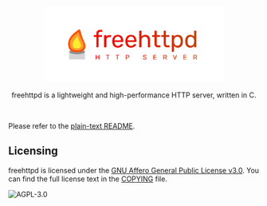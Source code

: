 <p align="center">
<a href="https://github.com/onesoft-sudo/freehttpd" title="freehttpd">
<img src="https://raw.githubusercontent.com/onesoft-sudo/freehttpd/refs/heads/main/res/freehttpd_http.png" height="152px" width="360px">
</a> 
</p>

<p align="center">
freehttpd is a lightweight and high-performance HTTP server, written in C.
</p>

<br />

Please refer to the [plain-text README](./README).

## Licensing

freehttpd is licensed under the [GNU Affero General Public License v3.0](https://gnu.org/licenses/agpl-3.0.html). You can find the full license text in the [COPYING](./COPYING) file.

![AGPL-3.0](https://www.gnu.org/graphics/agplv3-155x51.png)
